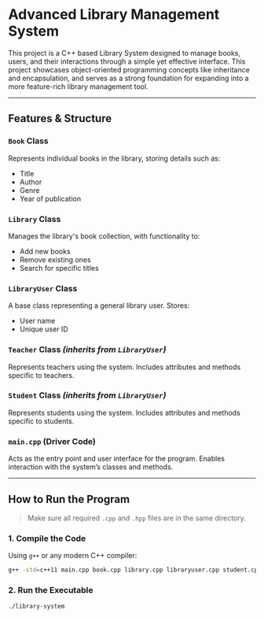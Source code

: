# Advanced Library Management System

This project is a C++ based Library System designed to manage books, users, and their interactions through a simple yet effective interface. This project showcases object-oriented programming concepts like inheritance and encapsulation, and serves as a strong foundation for expanding into a more feature-rich library management tool.

---

## Features & Structure

### `Book` Class  
Represents individual books in the library, storing details such as:
- Title  
- Author  
- Genre  
- Year of publication

### `Library` Class  
Manages the library's book collection, with functionality to:
- Add new books  
- Remove existing ones  
- Search for specific titles

### `LibraryUser` Class  
A base class representing a general library user. Stores:
- User name  
- Unique user ID

### `Teacher` Class *(inherits from `LibraryUser`)*  
Represents teachers using the system. Includes attributes and methods specific to teachers.

### `Student` Class *(inherits from `LibraryUser`)*  
Represents students using the system. Includes attributes and methods specific to students.

### `main.cpp` (Driver Code)  
Acts as the entry point and user interface for the program. Enables interaction with the system’s classes and methods.

---

## How to Run the Program

> Make sure all required `.cpp` and `.hpp` files are in the same directory.

### 1. Compile the Code
Using `g++` or any modern C++ compiler:
```bash
g++ -std=c++11 main.cpp book.cpp library.cpp libraryuser.cpp student.cpp teacher.cpp -o library-system
```

### 2. Run the Executable
```bash
./library-system
```
